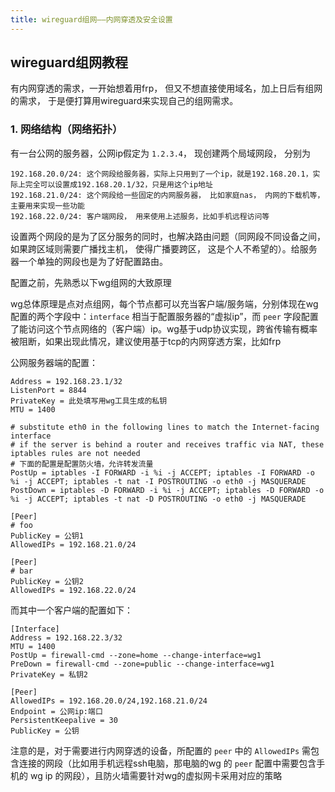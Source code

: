 ```yaml
---
title: wireguard组网——内网穿透及安全设置
---
```


## wireguard组网教程 ##

有内网穿透的需求，一开始想着用frp， 但又不想直接使用域名，加上日后有组网的需求， 于是便打算用wireguard来实现自己的组网需求。

### 1. 网络结构（网络拓扑） ###

有一台公网的服务器，公网ip假定为 `1.2.3.4`， 现创建两个局域网段， 分别为
```
192.168.20.0/24: 这个网段给服务器，实际上只用到了一个ip，就是192.168.20.1，实际上完全可以设置成192.168.20.1/32，只是用这个ip地址
192.168.21.0/24: 这个网段给一些固定的内网服务器， 比如家庭nas， 内网的下载机等，主要用来实现一些功能
192.168.22.0/24: 客户端网段， 用来使用上述服务，比如手机远程访问等
```

设置两个网段的是为了区分服务的同时，也解决路由问题（同网段不同设备之间，如果跨区域则需要广播找主机， 使得广播要跨区， 这是个人不希望的）。给服务器一个单独的网段也是为了好配置路由。

配置之前，先熟悉以下wg组网的大致原理

wg总体原理是点对点组网，每个节点都可以充当客户端/服务端，分别体现在wg配置的两个字段中：`interface` 相当于配置服务器的“虚拟ip”，而 `peer` 字段配置了能访问这个节点网络的（客户端）ip。wg基于udp协议实现，跨省传输有概率被阻断，如果出现此情况，建议使用基于tcp的内网穿透方案，比如frp

公网服务器端的配置：
```
Address = 192.168.23.1/32
ListenPort = 8844
PrivateKey = 此处填写用wg工具生成的私钥
MTU = 1400

# substitute eth0 in the following lines to match the Internet-facing interface
# if the server is behind a router and receives traffic via NAT, these iptables rules are not needed
# 下面的配置是配置防火墙，允许转发流量
PostUp = iptables -I FORWARD -i %i -j ACCEPT; iptables -I FORWARD -o %i -j ACCEPT; iptables -t nat -I POSTROUTING -o eth0 -j MASQUERADE
PostDown = iptables -D FORWARD -i %i -j ACCEPT; iptables -D FORWARD -o %i -j ACCEPT; iptables -t nat -D POSTROUTING -o eth0 -j MASQUERADE

[Peer]
# foo
PublicKey = 公钥1
AllowedIPs = 192.168.21.0/24

[Peer]
# bar
PublicKey = 公钥2
AllowedIPs = 192.168.22.0/24
```

而其中一个客户端的配置如下：

```
[Interface]
Address = 192.168.22.3/32
MTU = 1400
PostUp = firewall-cmd --zone=home --change-interface=wg1
PreDown = firewall-cmd --zone=public --change-interface=wg1
PrivateKey = 私钥2

[Peer]
AllowedIPs = 192.168.20.0/24,192.168.21.0/24
Endpoint = 公网ip:端口
PersistentKeepalive = 30
PublicKey = 公钥
```

注意的是，对于需要进行内网穿透的设备，所配置的 `peer` 中的 `AllowedIPs` 需包含连接的网段（比如用手机远程ssh电脑，那电脑的wg 的 `peer` 配置中需要包含手机的 wg ip 的网段），且防火墙需要针对wg的虚拟网卡采用对应的策略